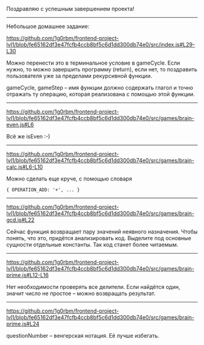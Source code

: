 Поздравляю с успешным завершением проекта!

---

Небольшое домашнее задание:

https://github.com/1g0rbm/frontend-project-lvl1/blob/fe65162df3e47fcfb4ccb8bf5c6d1dd300db74e0/src/index.js#L29-L30

Можно перенести это в терминальное условие в gameCycle. Если нужно, то можно завершить программу (return), если нет, то поздравить пользователя уже за пределами рекурсивной функции.

gameCycle, gameStep – имя функции должно содержать глагол и точно отражать ту операцию, которая реализована с помощью этой функции.

---

https://github.com/1g0rbm/frontend-project-lvl1/blob/fe65162df3e47fcfb4ccb8bf5c6d1dd300db74e0/src/games/brain-even.js#L6

Всё же isEven :-)

---

https://github.com/1g0rbm/frontend-project-lvl1/blob/fe65162df3e47fcfb4ccb8bf5c6d1dd300db74e0/src/games/brain-calc.js#L6-L10

Можно сделать еще круче, с помощью словаря

```
{ OPERATION_ADD: '+', ... }
```

---

https://github.com/1g0rbm/frontend-project-lvl1/blob/fe65162df3e47fcfb4ccb8bf5c6d1dd300db74e0/src/games/brain-gcd.js#L22

Сейчас функция возвращает пару значений неявного назначения. Чтобы понять, что это, придётся анализировать код. Выделите под основные сущности отдельные константы. Так код станет более читаемым.

---

https://github.com/1g0rbm/frontend-project-lvl1/blob/fe65162df3e47fcfb4ccb8bf5c6d1dd300db74e0/src/games/brain-prime.js#L12-L16

Нет необходимости проверять все делители. Если найдётся один, значит число не простое – можно возвращать результат.

---

https://github.com/1g0rbm/frontend-project-lvl1/blob/fe65162df3e47fcfb4ccb8bf5c6d1dd300db74e0/src/games/brain-prime.js#L24

questionNumber – венгерская нотация. Её лучше избегать.
